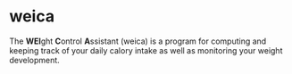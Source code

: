 # weica
The **WEI**ght **C**ontrol **A**ssistant (weica) is a program for computing and keeping track of your daily calory intake as well as monitoring your weight development.
